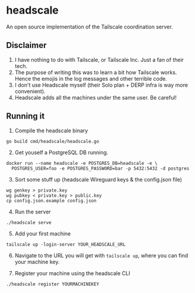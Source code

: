 # headscale
An open source implementation of the Tailscale coordination server.


## Disclaimer

1. I have nothing to do with Tailscale, or Tailscale Inc. Just a fan of their tech.
2. The purpose of writing this was to learn a bit how Tailscale works. Hence the emojis in the log messages and other terrible code.
3. I don't use Headscale myself (their Solo plan + DERP infra is way more convenient).
4. Headscale adds all the machines under the same user. Be careful!


## Running it

1. Compile the headscale binary
  ```
  go build cmd/headscale/headscale.go 
  ```
  
2. Get youself a PostgreSQL DB running. 

  ``` 
  docker run --name headscale -e POSTGRES_DB=headscale -e \
    POSTGRES_USER=foo -e POSTGRES_PASSWORD=bar -p 5432:5432 -d postgres
  ```

3. Sort some stuff up (headscale Wireguard keys & the config.json file)
  ```
  wg genkey > private.key
  wg pubkey < private.key > public.key
  cp config.json.example config.json
  ```

4. Run the server
  ```
  ./headscale serve
  ```
  
5. Add your first machine
  ```
  tailscale up -login-server YOUR_HEADSCALE_URL
  ```

6. Navigate to the URL you will get with `tailscale up`, where you can find your machine key.

7. Register your machine using the headscale CLI
  ```
  ./headscale register YOURMACHINEKEY
  ```
